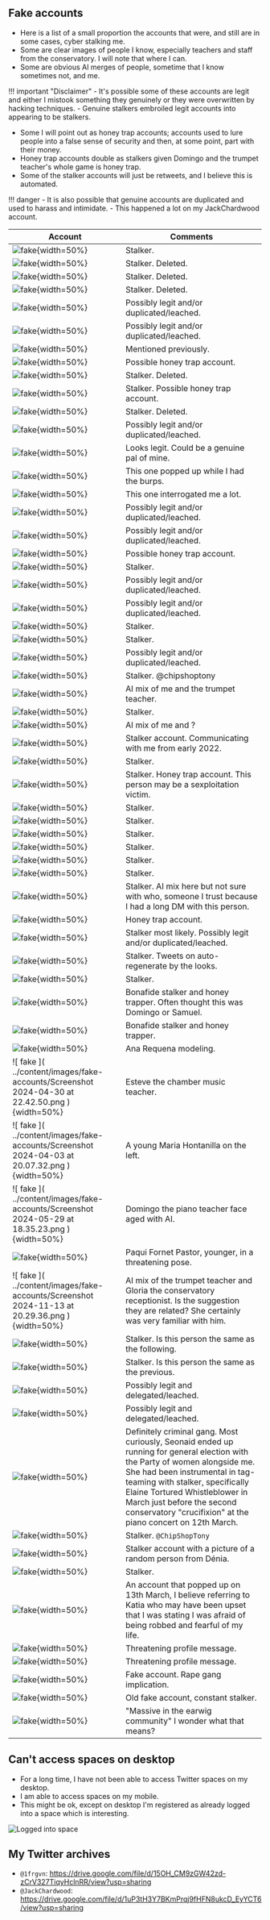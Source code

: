 ## Fake accounts

- Here is a list of a small proportion the accounts that were, and still are in some cases, cyber stalking me.
- Some are clear images of people I know, especially teachers and staff from the conservatory. I will note that where I can.
- Some are obvious AI merges of people, sometime that I know sometimes not, and me.

!!! important "Disclaimer"
    - It's possible some of these accounts are legit and either I mistook something they genuinely or they were overwritten by hacking techniques.
    - Genuine stalkers embroiled legit accounts into appearing to be stalkers.

- Some I will point out as honey trap accounts; accounts used to lure people into a false sense of security and then, at some point, part with their money. 
- Honey trap accounts double as stalkers given Domingo and the trumpet teacher's whole game is honey trap.
- Some of the stalker accounts will just be retweets, and I believe this is automated.

!!! danger
    - It is also possible that genuine accounts are duplicated and used to harass and intimidate.
    - This happened a lot on my JackChardwood account.


| Account  | Comments  |
|----------------------------------------------------------|---|
| ![ fake ]( ../content/images/fake-accounts/list/3.png ){width=50%}  |  Stalker. |
| ![ fake ]( ../content/images/fake-accounts/list/4.png ){width=50%}  |  Stalker. Deleted. |
| ![ fake ]( ../content/images/fake-accounts/list/11.png ){width=50%} |  Stalker. Deleted. |
| ![ fake ]( ../content/images/fake-accounts/list/7.png ){width=50%}  |  Stalker. Deleted. |
| ![ fake ]( ../content/images/fake-accounts/list/10.png ){width=50%} |  Possibly legit and/or duplicated/leached. |
| ![ fake ]( ../content/images/fake-accounts/list/1.png ){width=50%}  |  Possibly legit and/or duplicated/leached. |
| ![ fake ]( ../content/images/fake-accounts/list/2.png ){width=50%}  |  Mentioned previously. |
| ![ fake ]( ../content/images/fake-accounts/list/5.png ){width=50%}  |  Possible honey trap account. |
| ![ fake ]( ../content/images/fake-accounts/list/6.png ){width=50%}  |  Stalker. Deleted. |
| ![ fake ]( ../content/images/fake-accounts/list/8.png ){width=50%}  |  Stalker. Possible honey trap account. |
| ![ fake ]( ../content/images/fake-accounts/list/9.png ){width=50%}  |  Stalker. Deleted. |
| ![ fake ]( ../content/images/fake-accounts/list/12.png ){width=50%} |  Possibly legit and/or duplicated/leached. |
| ![ fake ]( ../content/images/fake-accounts/list/13.png ){width=50%} |  Looks legit. Could be a genuine pal of mine. |
| ![ fake ]( ../content/images/fake-accounts/list/14.png ){width=50%} |  This one popped up while I had the burps. |
| ![ fake ]( ../content/images/fake-accounts/list/15.png ){width=50%} |  This one interrogated me a lot. |
| ![ fake ]( ../content/images/fake-accounts/list/16.png ){width=50%} |  Possibly legit and/or duplicated/leached. |
| ![ fake ]( ../content/images/fake-accounts/list/17.png ){width=50%} |  Possibly legit and/or duplicated/leached. |
| ![ fake ]( ../content/images/fake-accounts/list/18.png ){width=50%} |  Possible honey trap account. |
| ![ fake ]( ../content/images/fake-accounts/list/20.png ){width=50%} |  Stalker. |
| ![ fake ]( ../content/images/fake-accounts/list/21.png ){width=50%} |  Possibly legit and/or duplicated/leached. |
| ![ fake ]( ../content/images/fake-accounts/list/24.png ){width=50%} |  Possibly legit and/or duplicated/leached. |
| ![ fake ]( ../content/images/fake-accounts/list/25.png ){width=50%} |  Stalker. |
| ![ fake ]( ../content/images/fake-accounts/list/27.png ){width=50%} |  Stalker. |
| ![ fake ]( ../content/images/fake-accounts/list/28.png ){width=50%} |  Possibly legit and/or duplicated/leached. |
| ![ fake ]( ../content/images/fake-accounts/list/31.png ){width=50%} |  Stalker. @chipshoptony |
| ![ fake ]( ../content/images/fake-accounts/list/32.png ){width=50%} |  AI mix of me and the trumpet teacher. |
| ![ fake ]( ../content/images/fake-accounts/list/33.png ){width=50%} |  Stalker. |
| ![ fake ]( ../content/images/fake-accounts/list/34.png ){width=50%} |  AI mix of me and ? |
| ![ fake ]( ../content/images/fake-accounts/list/36.png ){width=50%} |  Stalker account. Communicating with me from early 2022. |
| ![ fake ]( ../content/images/fake-accounts/list/37.png ){width=50%} |  Stalker. |
| ![ fake ]( ../content/images/fake-accounts/list/38.png ){width=50%} |  Stalker. Honey trap account. This person may be a sexploitation victim. |
| ![ fake ]( ../content/images/fake-accounts/list/39.png ){width=50%} |  Stalker. |
| ![ fake ]( ../content/images/fake-accounts/list/40.png ){width=50%} |  Stalker. |
| ![ fake ]( ../content/images/fake-accounts/list/41.png ){width=50%} |  Stalker.|
| ![ fake ]( ../content/images/fake-accounts/list/42.png ){width=50%} |  Stalker. |
| ![ fake ]( ../content/images/fake-accounts/list/43.png ){width=50%} |  Stalker. |
| ![ fake ]( ../content/images/fake-accounts/list/44.png ){width=50%} |  Stalker. |
| ![ fake ]( ../content/images/fake-accounts/list/45.png ){width=50%} |  Stalker. AI mix here but not sure with who, someone I trust because I had a long DM with this person. |
| ![ fake ]( ../content/images/fake-accounts/list/46.png ){width=50%} |  Honey trap account. |
| ![ fake ]( ../content/images/fake-accounts/list/47.png ){width=50%} |  Stalker most likely. Possibly legit and/or duplicated/leached. |
| ![ fake ]( ../content/images/fake-accounts/list/48.png ){width=50%} |  Stalker. Tweets on auto-regenerate by the looks. |
| ![ fake ]( ../content/images/fake-accounts/list/49.png ){width=50%} |  Stalker. |
| ![ fake ]( ../content/images/fake-accounts/list/50.png ){width=50%} |  Bonafide stalker and honey trapper. Often thought this was Domingo or Samuel. |
| ![ fake ]( ../content/images/fake-accounts/list/53.png ){width=50%} |  Bonafide stalker and honey trapper. |
| ![ fake ]( ../content/images/fake-accounts/GZ69WCMXQAEQdzB.png ){width=50%} |  Ana Requena modeling. |
| ![ fake ]( ../content/images/fake-accounts/Screenshot 2024-04-30 at 22.42.50.png ){width=50%} | Esteve the chamber music teacher.  |
| ![ fake ]( ../content/images/fake-accounts/Screenshot 2024-04-03 at 20.07.32.png ){width=50%} |  A young Maria Hontanilla on the left. |
| ![ fake ]( ../content/images/fake-accounts/Screenshot 2024-05-29 at 18.35.23.png ){width=50%} | Domingo the piano teacher face aged with AI.  |
| ![ fake ]( ../content/images/fake-accounts/paqui1.png ){width=50%} | Paqui Fornet Pastor, younger, in a threatening pose.  |
| ![ fake ]( ../content/images/fake-accounts/Screenshot 2024-11-13 at 20.29.36.png ){width=50%} |  AI mix of the trumpet teacher and Gloria the conservatory receptionist. Is the suggestion they are related? She certainly was very familiar with him. |
| ![ fake ]( ../content/images/fake-accounts/list/54.png ){width=50%} |  Stalker. Is this person the same as the following. |
| ![ fake ]( ../content/images/fake-accounts/list/55.png ){width=50%} |  Stalker. Is this person the same as the previous. |
| ![ fake ]( ../content/images/fake-accounts/list/19.png ){width=50%} |  Possibly legit and delegated/leached. |
| ![ fake ]( ../content/images/fake-accounts/list/22.png ){width=50%} |  Possibly legit and delegated/leached. |
| ![ fake ]( ../content/images/fake-accounts/list/29.png ){width=50%} |  Definitely criminal gang. Most curiously, Seonaid ended up running for general election with the Party of women alongside me. She had been instrumental in tag-teaming with stalker, specifically Elaine Tortured Whistleblower in March just before the second conservatory "crucifixion" at the piano concert on 12th March. |
| ![ fake ]( ../content/images/fake-accounts/list/23.png ){width=50%} |  Stalker. `@ChipShopTony` |
| ![ fake ]( ../content/images/fake-accounts/list/26.png ){width=50%} |  Stalker account with a picture of a random person from Dénia. |
| ![ fake ]( ../content/images/fake-accounts/list/51.png ){width=50%} |  Stalker. |
| ![ fake ]( ../content/images/fake-accounts/list/52.png ){width=50%} |  An account that popped up on 13th March, I believe referring to Katia who may have been upset that I was stating I was afraid of being robbed and fearful of my life. |
| ![ fake ]( ../content/images/fake-accounts/list/56.png ){width=50%} |  Threatening profile message. |
| ![ fake ]( ../content/images/fake-accounts/list/57.png ){width=50%} |  Threatening profile message. |
| ![ fake ]( ../content/images/fake-accounts/list/58.png ){width=50%} |  Fake account. Rape gang implication. |
| ![ fake ]( ../content/images/fake-accounts/list/59.png ){width=50%} |  Old fake account, constant stalker. |
| ![ fake ]( ../content/images/fake-accounts/bertha-dalziel.png ){width=50%} | "Massive in the earwig community" I wonder what that means? |

## Can't access spaces on desktop

- For a long time, I have not been able to access Twitter spaces on my desktop.
- I am able to access spaces on my mobile.
- This might be ok, except on desktop I'm registered as already logged into a space which is interesting.

![Logged into space](../content/images/already-in-a-space.png)

## My Twitter archives

- `@1frgvn`: https://drive.google.com/file/d/15OH_CM9zGW42zd-zCrV327TiqyHclnRR/view?usp=sharing
- `@JackChardwood`: https://drive.google.com/file/d/1uP3tH3Y7BKmPrqj9fHFN8ukcD_EyYCT6/view?usp=sharing